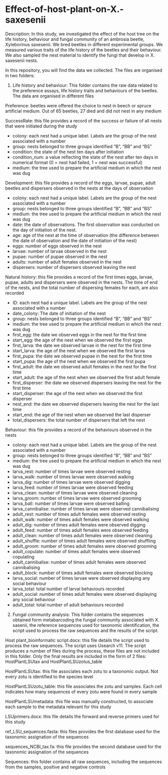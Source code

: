 # Effect-of-host-plant-on-X.-saxesenii

Description:
In this study, we investigated the effect of the host tree on the life history, behaviour and fungal community of an ambrosia beetle, Xyleborinus saxesenii.
We bred beetles in different experimental groups. We measured various traits of the life history of the beetles and their behaviour. We also sampled the nest material to identify the fungi that develop in X. saxesenii nests.

In this repository, you will find the data we collected. The files are organised in two folders:

1) Life history and behaviour:
This folder contains the raw data related to the preference assays, life history traits and behaviours of the beetles. The data are organised in different files

Preference: beetles were offered the choice to nest in beech or spruce artificial medium. Out of 65 beetles, 27 died and did not nest in any medium

SuccessRate: this file provides a record of the success or failure of all nests that were initiated during the study
-	colony: each nest had a unique label. Labels are the group of the nest associated with a number
-	group: nests belonged to three groups identified “B”, “BB” and “BS”
-	condition: the state of the nest ten days after initiation
-	condition_num: a value reflecting the state of the nest after ten days in numerical format (0 = nest had failed, 1 = nest was successful)
-	medium: the tree used to prepare the artificial medium in which the nest was dug

Development: this file provides a record of the eggs, larvae, pupae, adult beetles and dispersers observed in the nests at the days of observation
-	colony: each nest had a unique label. Labels are the group of the nest associated with a number
-	group: nests belonged to three groups identified “B”, “BB” and “BS”
-	medium: the tree used to prepare the artificial medium in which the nest was dug
-	date: the date of observations. The first observation was conducted on the day of initiation of the nest. 
-	age: age of the nest at the time of observation (the difference between the date of observation and the date of initiation of the nest)
-	eggs: number of eggs observed in the nest
-	larvae: number of larvae observed in the nest
-	pupae: number of pupae observed in the nest
-	adults: number of adult females observed in the nest
-	dispersers: number of dispersers observed leaving the nest
  
Natural history: this file provides a record of the first times eggs, larvae, pupae, adults and dispersers were observed in the nests. The time of end of the nests, and the total number of dispersing females for each, are also recorded
-	ID: each nest had a unique label. Labels are the group of the nest associated with a number
-	date_colony: The date of initiation of the nest
-	group: nests belonged to three groups identified “B”, “BB” and “BS”
-	medium: the tree used to prepare the artificial medium in which the nest was dug
-	first_egg: the date we observed eggs in the nest for the first time
-	start_egg: the age of the nest when we observed the first eggs
-	first_larva: the date we observed larvae in the nest for the first time
-	start_larva: the age of the nest when we observed the first larva
-	first_pupa: the date we observed pupae in the nest for the first time
-	start_pupa: the age of the nest when we observed the first pupa
-	first_adult: the date we observed adult females in the nest for the first time
-	start_adult: the age of the nest when we observed the first adult female
-	first_disperser: the date we observed dispersers leaving the nest for the first time
-	start_disperser: the age of the nest when we observed the first disperser
-	nest_end: the date we observed dispersers leaving the nest for the last time
-	start_end: the age of the nest when we observed the last disperser
-	total_dispersers: the total number of dispersers that left the nest

Behaviour: this file provides a record of the behaviours observed in the nests
-	colony: each nest had a unique label. Labels are the group of the nest associated with a number
-	group: nests belonged to three groups identified “B”, “BB” and “BS”
-	medium: the tree used to prepare the artificial medium in which the nest was dug
-	larva_rest: number of times larvae were observed resting
-	larva_walk: number of times larvae were observed walking
-	larva_dig: number of times larvae were observed digging
-	larva_feed: number of times larvae were observed feeding
-	larva_clean: number of times larvae were observed cleaning
-	larva_groom: number of times larvae were observed grooming
-	larva_ball: number of times larvae were observed balling
-	larva_cannibalise: number of times larvae were observed cannibalising
-	adult_rest: number of times adult females were observed resting
-	adult_walk: number of times adult females were observed walking
-	adult_dig: number of times adult females were observed digging
-	adult_feed: number of times adult females were observed feeding
-	adult_clean: number of times adult females were observed cleaning
-	adult_shuffle: number of times adult females were observed shuffling
-	adult_groom: number of times adult females were observed grooming
-	adult_copulate: number of times adult females were observed copulating
-	adult_cannibalise: number of times adult females were observed cannibalising
-	adult_block: number of times adult females were observed blocking
-	larva_social: number of times larvae were observed displaying any social behaviour
-	larva_total: total number of larval behaviours recorded
-	adult_social: number of times adult females were observed displaying any social behaviour
-	adult_total: total number of adult behaviours recorded

2) Fungal community analysis:
This folder contains the sequences obtained form metabarcoding the fungal community associated with X. sasenii, the reference sequences used for taxonomic identification, the script used to process the raw sequences and the results of the script.

Host plant_bioinformatic script.docx: this file details the script used to process the raw sequences. The script uses Usearch v11. The script produces a number of files during the process, these files are not included in this folder. Only the final results are included in the form of 2 files: HostPlantLSUtax and HostPlantLSUzotus_table

HostPlantLSUtax: this file associates each zotu to a taxonomic output. Not every zotu is identified to the species level

HostPlantLSUzotu_table: this file associates the zotu and samples. Each cell indicates how many sequences of every zotu were found in every sample

HostPlantLSUmetadata:  this file was manually constructed, to associate each sample to the metadata relevant for this study

LSUprimers.docx: this file details the forward and reverse primers used for this study

ref_LSU_sequences.fasta: this files provides the first database used for the taxonomic assignation of the sequences

sequences_NCBI_tax.fa: this file provides the second database used for the taxonomic assignation of the sequences

Sequences: this folder contains all raw sequences, including the sequences from the samples, positive and negative controls

